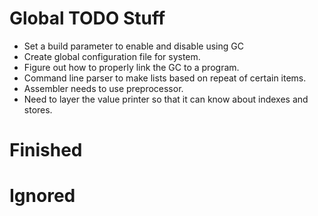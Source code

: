 
# Global TODO Stuff
- Set a build parameter to enable and disable using GC
- Create global configuration file for system.
- Figure out how to properly link the GC to a program.
- Command line parser to make lists based on repeat of certain items.
- Assembler needs to use preprocessor.
- Need to layer the value printer so that it can know about indexes and stores.

# Finished

# Ignored
